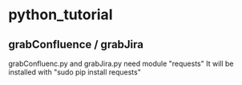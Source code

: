 # python_tutorial 

## grabConfluence / grabJira ##
grabConfluenc.py and grabJira.py  need module "requests"
It will be installed with "sudo pip install requests"
